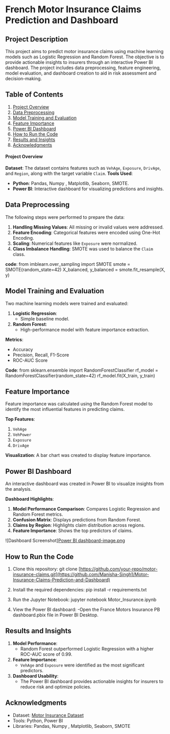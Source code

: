 # French Motor Insurance Claims Prediction and Dashboard

## Project Description
This project aims to predict motor insurance claims using machine learning models such as Logistic Regression and Random Forest. The objective is to provide actionable insights to insurers through an interactive Power BI dashboard. The project includes data preprocessing, feature engineering, model evaluation, and dashboard creation to aid in risk assessment and decision-making.

## Table of Contents
1. [Project Overview](#project-overview)
2. [Data Preprocessing](#data-preprocessing)
3. [Model Training and Evaluation](#model-training-and-evaluation)
4. [Feature Importance](#feature-importance)
5. [Power BI Dashboard](#power-bi-dashboard)
6. [How to Run the Code](#how-to-run-the-code)
7. [Results and Insights](#results-and-insights)
8. [Acknowledgments](#acknowledgments)


#### Project Overview
**Dataset**: The dataset contains features such as `VehAge`, `Exposure`, `DrivAge`, and `Region`, along with the target variable `Claim`.
**Tools Used**:
- **Python**: Pandas, Numpy , Matplotlib, Seaborn, SMOTE.
- **Power BI**: Interactive dashboard for visualizing predictions and insights.


## Data Preprocessing
The following steps were performed to prepare the data:
1. **Handling Missing Values**: All missing or invalid values were addressed.
2. **Feature Encoding**: Categorical features were encoded using One-Hot Encoding.
3. **Scaling**: Numerical features like `Exposure` were normalized.
4. **Class Imbalance Handling**: SMOTE was used to balance the `Claim` class.
   
**code**:
from imblearn.over_sampling import SMOTE
smote = SMOTE(random_state=42)
X_balanced, y_balanced = smote.fit_resample(X, y)


## Model Training and Evaluation
Two machine learning models were trained and evaluated:
1. **Logistic Regression**:
   - Simple baseline model.
2. **Random Forest**:
   - High-performance model with feature importance extraction.

**Metrics**:
- Accuracy
- Precision, Recall, F1-Score
- ROC-AUC Score

**Code**:
from sklearn.ensemble import RandomForestClassifier
rf_model = RandomForestClassifier(random_state=42)
rf_model.fit(X_train, y_train)


## Feature Importance
Feature importance was calculated using the Random Forest model to identify the most influential features in predicting claims.

**Top Features**:
1. `VehAge`
2. `VehPower`
3. `Exposure`
4. `DrivAge`

**Visualization**:
A bar chart was created to display feature importance.

## Power BI Dashboard
An interactive dashboard was created in Power BI to visualize insights from the analysis.

**Dashboard Highlights**:
1. **Model Performance Comparison**: Compares Logistic Regression and Random Forest metrics.
2. **Confusion Matrix**: Displays predictions from Random Forest.
3. **Claims by Region**: Highlights claim distribution across regions.
4. **Feature Importance**: Shows the top predictors of claims.

![Dashboard Screenshot][Power BI dashboard-image.png](https://github.com/Manisha-Singh1/Motor-Insurance-Claims-Prediction-and-Dashboard/blob/main/Power%20BI%20dashboard-%20image.png?raw=true)

## How to Run the Code
1. Clone this repository:
   git clone [https://github.com/your-repo/motor-insurance-claims.git](https://github.com/Manisha-Singh1/Motor-Insurance-Claims-Prediction-and-Dashboard)

2. Install the required dependencies:
   pip install -r requirements.txt

3. Run the Jupyter Notebook:
   jupyter notebook Motor_Insurance.ipynb

4. View the Power BI dashboard:
   -Open the France Motors Insurance PB dashboard.pbix file in Power BI Desktop.


## Results and Insights
1. **Model Performance**:
   - Random Forest outperformed Logistic Regression with a higher ROC-AUC score of 0.99.
2. **Feature Importance**:
   - `VehAge` and `Exposure` were identified as the most significant predictors.
3. **Dashboard Usability**:
   - The Power BI dashboard provides actionable insights for insurers to reduce risk and optimize policies.


## Acknowledgments
- Dataset: [Motor Insurance Dataset]([https://www.kaggle.com/datasets](https://www.kaggle.com/datasets/floser/french-motor-claims-datasets-fremtpl2freq))
- Tools: Python, Power BI
- Libraries: Pandas, Numpy , Matplotlib, Seaborn, SMOTE

